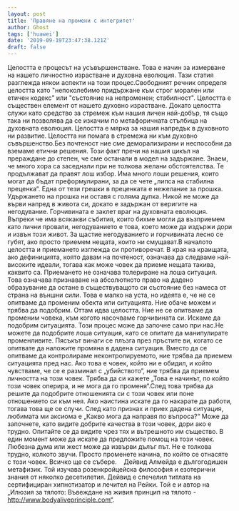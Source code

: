 ```yaml
---
layout: post
title: 'Правяне на промени с интегритет'
author: Ghost
tags: ['huawei']
date: '2019-09-19T23:47:38.121Z'
draft: false
---
```


Целостта е процесът на усъвършенстване. Това е начин за измерване на нашето личностно израстване и духовна еволюция. Тази статия разглежда някои аспекти на този процес.Свободният речник определя целостта като "непоколебимо придържане към строг морален или етичен кодекс" или "състояние на непроменен; стабилност". Целостта е съществен елемент от нашето духовно израстване. Докато целостта служи като средство за стремеж към нашия личен най-добър, тя също така ни позволява да се изкачим по метафоричната стълбица на духовната еволюция. Целостта е мярка за нашия напредък в духовното ни развитие. Целостта ни помага в стремежа ни към духовно съвършенство.Без почтеност ние сме деморализирани и неспособни да вземаме етични решения. Този факт пречи на нашия цикъл на прераждане до степен, че сме останали в модел на задържане. Знаем, че много хора са заседнали при не толкова желани обстоятелства. Те продължават да правят лош избор. Има много лоши решения, които могат да бъдат преформулирани, за да се чете „липса на стабилна преценка“. Една от тези грешки в преценката е нежелание за прошка. Удържането на прошка ни оставя с голяма дупка. Никой не може да върви напред в живота си, докато е задържан от веригите на негодувание. Горчивината е заклет враг на духовната еволюция. Въпреки че има всякакви събития, които бихме могли да възприемем като лични провали, негодуванието е това, което може да издържи дори и извън този живот. За щастие негодуванието и горчивината лесно се губят, ако просто приемем нещата, които ни смущават.В началото целостта и приемането изглежда си противоречат. В края на краищата, ако дефиницията, която давам на почтеност, означава да следваме най-високите идеали, тогава как може човек да приеме нещата такива, каквито са. Приемането не означава толериране на лоша ситуация. Това означава признаване на абсолютното право на дадено образувание да остане в съществуващото си състояние без намеса от страна на външни сили. Това е малко на уста, но идеята е, че не се опитваме да променим обекта или ситуацията. Ние обаче можем и трябва да подобрим. Оттам идва целостта. Ние не се опитваме да променим човека, към когото насочваме горчивината си. Искаме да подобрим ситуацията. Този процес може да започне само при нас.Не можете да подобрите лоша ситуация, като се опитате да манипулирате променливите. Пясъкът винаги се плъзга през пръстите ви, когато се опитвате да наложите промяна в дадена ситуация. Вместо да се опитваме да контролираме неконтролируемото, ние трябва да приемем ситуацията пред нас. Ако това е човек, който ни е обидил, и който чувстваме, че се е разминал с „убийството“, ние трябва да приемем личността на този човек. Трябва да си кажете „Това е начинът, по който този човек оперира, и не мога да го променя“.След това трябва да решите да подобрите отношенията си с този човек или поне отношението си към нея. Ако наистина искате да го накарате да работи, тогава това ще се случи. След като признах и приех дадена ситуация, любимата ми аксиома е „Какво мога да направя по въпроса?“ Може да започнете, като видите добрите качества в този човек, дори ако е трудно. Опитайте се да видите чрез тях и вътрешното им същество. В един момент може да искате да предложите помощ на този човек. Любезна дума или жест може да извърви дълъг път. Не е толкова трудно, колкото звучи. Просто променете начина, по който се отнасяте с този човек. Всичко ще се събере.    Дейвид Алмейда е дългогодишен метафизик. Той изучава розенкройцейска философия и езотерични знания от няколко десетилетия. Дейвид е спечелил титлата на сертифициран хипнотизатор и лечител на Рейки. Той е и автор на „Илюзия за тялото: Въвеждане на живия принцип на тялото - http://www.bodyaliveprinciple.com“.
